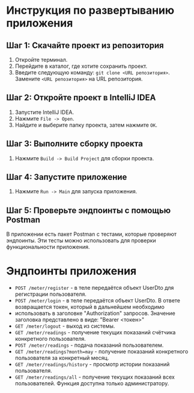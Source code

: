 # Инструкция по развертыванию приложения

## Шаг 1: Скачайте проект из репозитория

1. Откройте терминал.
2. Перейдите в каталог, где хотите сохранить проект.
3. Введите следующую команду: `git clone <URL репозитория>`. Замените `<URL репозитория>` на URL репозитория.

## Шаг 2: Откройте проект в IntelliJ IDEA

1. Запустите IntelliJ IDEA.
2. Нажмите `File -> Open`.
3. Найдите и выберите папку проекта, затем нажмите `OK`.

## Шаг 3: Выполните сборку проекта

1. Нажмите `Build -> Build Project` для сборки проекта.

## Шаг 4: Запустите приложение

1. Нажмите `Run -> Main` для запуска приложения.

## Шаг 5: Проверьте эндпоинты с помощью Postman

В приложении есть пакет Postman с тестами, которые проверяют эндпоинты. Эти тесты можно использовать для проверки 
функциональности приложения.

# Эндпоинты приложения

- `POST /meter/register` - в теле передаётся объект UserDto для регистрации пользователя.
- `POST /meter/login` - в теле передаётся объект UserDto. В ответе возвращается токен, который в дальнейшем необходимо 
- использовать в заголовке "Authorization" запросов. Значение заголовка представлено в виде: "Bearer <токен>"
- `GET /meter/logout` - выход из системы.
- `GET /meter/readings` - получение текущих показаний счётчика конкретного пользователя.
- `POST /meter/readings` - подача показаний пользователем.
- `GET /meter/readings?month=may` - получение показаний конкретного пользователя за конкретный месяц.
- `GET /meter/readings/history` - просмотр истории показаний пользователя.
- `GET /meter/readings/all` - получение текущих показаний всех пользователей. Функция доступна только администратору.
